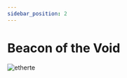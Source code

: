 ```yaml
---
sidebar_position: 2
---
```


# Beacon of the Void

![etherte](https://vwiki.valorserver.com/api/item/picture/beacon%20of%20the%20void)
